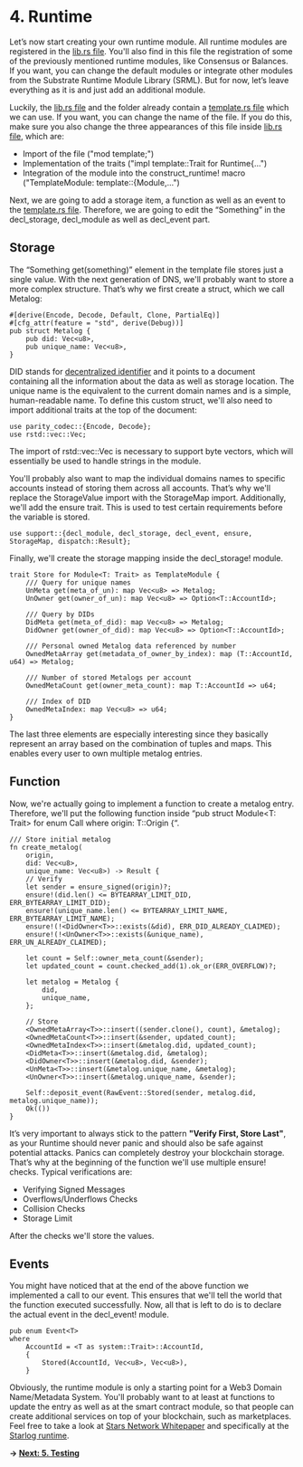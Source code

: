 # 4. Runtime

Let’s now start creating your own runtime module. All runtime modules are registered in the [lib.rs file]( ../node/runtime/src/lib.rs). You'll also find in this file the registration of some of the previously mentioned runtime modules, like Consensus or Balances. If you want, you can change the default modules or integrate other modules from the Substrate Runtime Module Library (SRML). But for now, let’s leave everything as it is and just add an additional module. 

Luckily, the [lib.rs file]( ../node/runtime/src/lib.rs) and the folder already contain a [template.rs file]( ../node/runtime/src/template.rs) which we can use. If you want, you can change the name of the file. If you do this, make sure you also change the three appearances of this file inside [lib.rs file]( ../node/runtime/src/lib.rs), which are:

* Import of the file ("mod template;")
* Implementation of the traits ("impl template::Trait for Runtime{...")
* Integration of the module into the construct_runtime! macro ("TemplateModule: template::{Module,...")

Next, we are going to add a storage item, a function as well as an event to the [template.rs file]( ../node/runtime/src/template.rs). Therefore, we are going to edit the “Something” in the decl_storage, decl_module as well as decl_event part. 

## Storage

The “Something get(something)” element in the template file stores just a single value. With the next generation of DNS, we'll probably want to store a more complex structure. That’s why we first create a struct, which we call Metalog:

```
#[derive(Encode, Decode, Default, Clone, PartialEq)]
#[cfg_attr(feature = "std", derive(Debug))]
pub struct Metalog {
    pub did: Vec<u8>,
    pub unique_name: Vec<u8>,
}
```
DID stands for [decentralized identifier](https://w3c-ccg.github.io/did-spec/) and it points to a document containing all the information about the data as well as storage location. The unique name is the equivalent to the current domain names and is a simple, human-readable name. To define this custom struct, we'll also need to import additional traits at the top of the document:
```
use parity_codec::{Encode, Decode};
use rstd::vec::Vec;
```
The import of rstd::vec::Vec is necessary to support byte vectors, which will essentially be used to handle strings in the module. 

You'll probably also want to map the individual domains names to specific accounts instead of storing them across all accounts. That’s why we'll replace the StorageValue import with the StorageMap import. Additionally, we'll add the ensure trait. This is used to test certain requirements before the variable is stored. 
```
use support::{decl_module, decl_storage, decl_event, ensure, StorageMap, dispatch::Result};
```
Finally, we'll create the storage mapping inside the decl_storage! module. 
```
trait Store for Module<T: Trait> as TemplateModule {
    /// Query for unique names
    UnMeta get(meta_of_un): map Vec<u8> => Metalog;
    UnOwner get(owner_of_un): map Vec<u8> => Option<T::AccountId>;

    /// Query by DIDs
    DidMeta get(meta_of_did): map Vec<u8> => Metalog;
    DidOwner get(owner_of_did): map Vec<u8> => Option<T::AccountId>;

    /// Personal owned Metalog data referenced by number
    OwnedMetaArray get(metadata_of_owner_by_index): map (T::AccountId, u64) => Metalog;

    /// Number of stored Metalogs per account
    OwnedMetaCount get(owner_meta_count): map T::AccountId => u64;

    /// Index of DID
    OwnedMetaIndex: map Vec<u8> => u64;
}    
```
The last three elements are especially interesting since they basically represent an array based on the combination of tuples and maps. This enables every user to own multiple metalog entries. 

## Function
Now, we're actually going to implement a function to create a metalog entry. Therefore, we'll put the following function inside “pub struct Module<T: Trait> for enum Call where origin: T::Origin {“.
```
/// Store initial metalog
fn create_metalog(
    origin,
    did: Vec<u8>,
    unique_name: Vec<u8>) -> Result {
    // Verify
    let sender = ensure_signed(origin)?;
    ensure!(did.len() <= BYTEARRAY_LIMIT_DID, ERR_BYTEARRAY_LIMIT_DID);
    ensure!(unique_name.len() <= BYTEARRAY_LIMIT_NAME, ERR_BYTEARRAY_LIMIT_NAME);
    ensure!(!<DidOwner<T>>::exists(&did), ERR_DID_ALREADY_CLAIMED);
    ensure!(!<UnOwner<T>>::exists(&unique_name), ERR_UN_ALREADY_CLAIMED);
    
    let count = Self::owner_meta_count(&sender);
    let updated_count = count.checked_add(1).ok_or(ERR_OVERFLOW)?;

    let metalog = Metalog {
        did,
        unique_name,
    };

    // Store
    <OwnedMetaArray<T>>::insert((sender.clone(), count), &metalog);
    <OwnedMetaCount<T>>::insert(&sender, updated_count);
    <OwnedMetaIndex<T>>::insert(&metalog.did, updated_count);
    <DidMeta<T>>::insert(&metalog.did, &metalog);
    <DidOwner<T>>::insert(&metalog.did, &sender);
    <UnMeta<T>>::insert(&metalog.unique_name, &metalog);
    <UnOwner<T>>::insert(&metalog.unique_name, &sender);

    Self::deposit_event(RawEvent::Stored(sender, metalog.did, metalog.unique_name));
    Ok(())
}
```
It’s very important to always stick to the pattern **"Verify First, Store Last"**, as your Runtime should never panic and should also be safe against potential attacks. Panics can completely destroy your blockchain storage. That’s why at the beginning of the function we'll use multiple ensure! checks. Typical verifications are:

* Verifying Signed Messages
* Overflows/Underflows Checks
* Collision Checks
* Storage Limit

After the checks we'll store the values. 

## Events

You might have noticed that at the end of the above function we implemented a call to our event. This ensures that we'll tell the world that the function executed successfully. Now, all that is left to do is to declare the actual event in the decl_event! module. 

```
pub enum Event<T>
where
    AccountId = <T as system::Trait>::AccountId,
    {
        Stored(AccountId, Vec<u8>, Vec<u8>),
    }
```

Obviously, the runtime module is only a starting point for a Web3 Domain Name/Metadata System. You'll probably want to at least at functions to update the entry as well as at the smart contract module, so that people can create additional services on top of your blockchain, such as marketplaces. Feel free to take a look at [Stars Network Whitepaper](https://github.com/PACTCare/Stars-Network/blob/master/WHITEPAPER.md) and specifically at the [Starlog runtime](https://github.com/PACTCare/Starlog).


**-> [Next: 5. Testing](./5_testing.md)**
